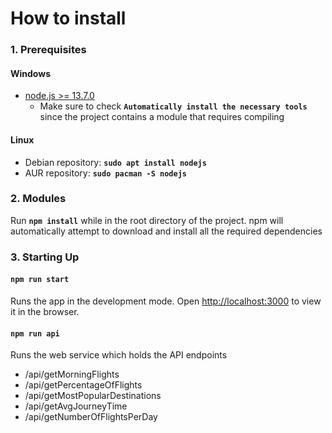 # How to install

### 1. Prerequisites
#### Windows
- [node.js >= 13.7.0](https://nodejs.org/en/)
  - Make sure to check **`Automatically install the necessary tools`** since the project contains a module that requires compiling
#### Linux
- Debian repository: **`sudo apt install nodejs`**
- AUR repository: **`sudo pacman -S nodejs`**

### 2. Modules

Run **`npm install`** while in the root directory of the project. npm will automatically attempt to download and install all the required dependencies

### 3. Starting Up

#### `npm run start`

Runs the app in the development mode.
Open [http://localhost:3000](http://localhost:3000) to view it in the browser.

#### `npm run api`

Runs the web service which holds the API endpoints
- /api/getMorningFlights
- /api/getPercentageOfFlights
- /api/getMostPopularDestinations
- /api/getAvgJourneyTime
- /api/getNumberOfFlightsPerDay
